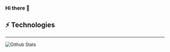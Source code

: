 ### Hi there 👋

## ⚡ Technologies
<!-- 
![JavaScript](https://img.shields.io/badge/-JavaScript-414141?style=for-the-badge&logo=javascript&color=6ad600)
![HTML5](https://img.shields.io/badge/-HTML5-414141?style=for-the-badge&logo=html5&color=6ad600)
![CSS3](https://img.shields.io/badge/-CSS3-414141?style=for-the-badge&logo=css3&color=6ad600)
![Sass](https://img.shields.io/badge/-Sass-414141?style=for-the-badge&logo=sass&color=6ad600)
![Bootstrap](https://img.shields.io/badge/-Bootstrap-414141?style=for-the-badge&logo=bootstrap&color=6ad600)
![React](https://img.shields.io/badge/-React-414141?style=for-the-badge&logo=react&color=6ad600)
![Redux](https://img.shields.io/badge/-Redux-414141?style=for-the-badge&logo=redux&color=6ad600)
![NextJs](https://img.shields.io/badge/-Next%20JS-414141?style=for-the-badge&color=6ad600)
![Git](https://img.shields.io/badge/-Git-414141?style=for-the-badge&logo=git&color=6ad600)
![GitHub](https://img.shields.io/badge/-GitHub-414141?style=for-the-badge&logo=github&color=6ad600)
![VSCode](https://img.shields.io/badge/-VSCode-414141?style=for-the-badge&logo=vscode&color=6ad600)
 -->
---
![Github Stats](https://github-readme-stats.vercel.app/api?username=47vigen&count_private=true&show_icons=true&include_all_commits=true&theme=chartreuse-dark)

[instagram]:https://www.instagram.com/47vigen
